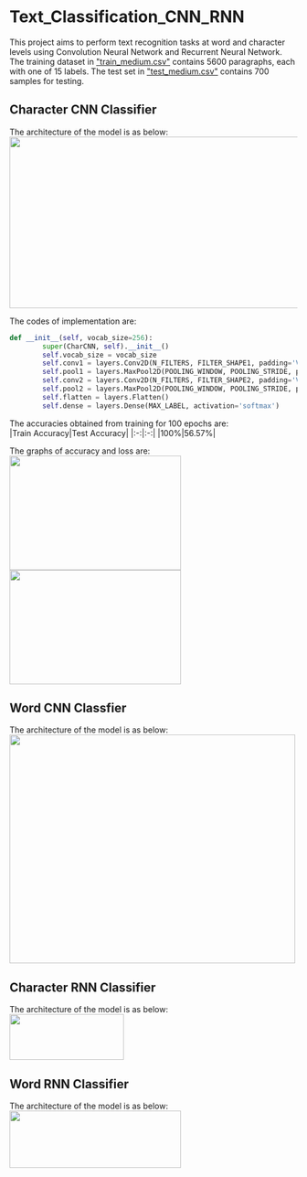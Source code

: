 # Text_Classification_CNN_RNN
This project aims to perform text recognition tasks at word and character levels using Convolution Neural Network and Recurrent Neural Network.  
The training dataset in ["train_medium.csv"](https://github.com/StephanieMussi/Text_Classification_CNN_RNN/blob/main/train_medium.csv) contains 5600 paragraphs, each with one of 15 labels. The test set in ["test_medium.csv"](https://github.com/StephanieMussi/Text_Classification_CNN_RNN/blob/main/test_medium.csv) contains 700 samples for testing. 

## Character CNN Classifier
The architecture of the model is as below:  
<img src = "https://github.com/StephanieMussi/Text_Classification_CNN_RNN/blob/main/Figures/CharCNN.png" width = 700 height = 300>  
  
The codes of implementation are:  
```python
def __init__(self, vocab_size=256):
        super(CharCNN, self).__init__()
        self.vocab_size = vocab_size
        self.conv1 = layers.Conv2D(N_FILTERS, FILTER_SHAPE1, padding='VALID', activation='relu', use_bias=True)
        self.pool1 = layers.MaxPool2D(POOLING_WINDOW, POOLING_STRIDE, padding='SAME')
        self.conv2 = layers.Conv2D(N_FILTERS, FILTER_SHAPE2, padding='VALID', activation='relu', use_bias=True)
        self.pool2 = layers.MaxPool2D(POOLING_WINDOW, POOLING_STRIDE, padding='SAME')
        self.flatten = layers.Flatten()
        self.dense = layers.Dense(MAX_LABEL, activation='softmax')
```
  
The accuracies obtained from training for 100 epochs are:  
|Train Accuracy|Test Accuracy|
|:-:|:-:|
|100%|56.57%|  
  
The graphs of accuracy and loss are:  
<img src = "https://github.com/StephanieMussi/Text_Classification_CNN_RNN/blob/main/Figures/CharCNNAcc.png" width = 300 height = 200>
<img src = "https://github.com/StephanieMussi/Text_Classification_CNN_RNN/blob/main/Figures/CharCNNLoss.png" width = 300 height = 200>  



## Word CNN Classfier
The architecture of the model is as below:  
<img src = "https://github.com/StephanieMussi/Text_Classification_CNN_RNN/blob/main/Figures/WordCNN.png" width = 500 height = 400>   

## Character RNN Classifier
The architecture of the model is as below:  
<img src = "https://github.com/StephanieMussi/Text_Classification_CNN_RNN/blob/main/Figures/CharRNN.png" width = 200 height = 80>   

## Word RNN Classifier
The architecture of the model is as below:  
<img src = "https://github.com/StephanieMussi/Text_Classification_CNN_RNN/blob/main/Figures/WordRNN.png" width = 300 height = 100>   

